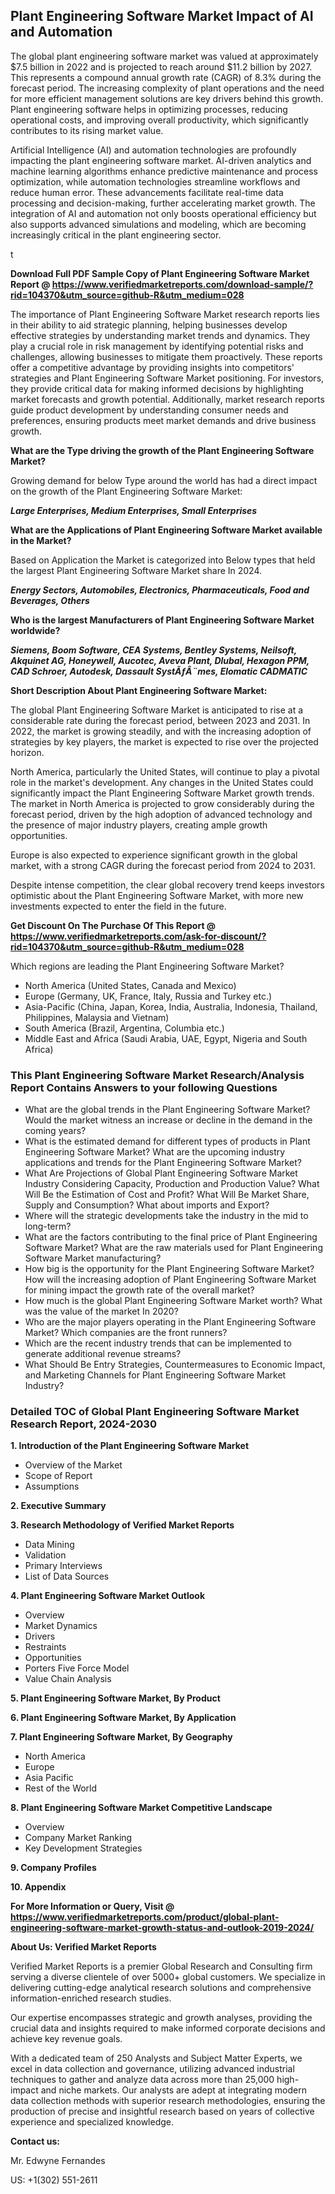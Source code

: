 <h2>Plant Engineering Software Market Impact of AI and Automation</h2><p>The global plant engineering software market was valued at approximately $7.5 billion in 2022 and is projected to reach around $11.2 billion by 2027. This represents a compound annual growth rate (CAGR) of 8.3% during the forecast period. The increasing complexity of plant operations and the need for more efficient management solutions are key drivers behind this growth. Plant engineering software helps in optimizing processes, reducing operational costs, and improving overall productivity, which significantly contributes to its rising market value.</p><p>Artificial Intelligence (AI) and automation technologies are profoundly impacting the plant engineering software market. AI-driven analytics and machine learning algorithms enhance predictive maintenance and process optimization, while automation technologies streamline workflows and reduce human error. These advancements facilitate real-time data processing and decision-making, further accelerating market growth. The integration of AI and automation not only boosts operational efficiency but also supports advanced simulations and modeling, which are becoming increasingly critical in the plant engineering sector.</p>t</p><p id="" class=""><strong>Download Full PDF Sample Copy of Plant Engineering Software Market Report @ <a href="https://www.verifiedmarketreports.com/download-sample/?rid=104370&utm_source=github-R&utm_medium=028" target="_blank">https://www.verifiedmarketreports.com/download-sample/?rid=104370&utm_source=github-R&utm_medium=028</a></strong></p><p>The importance of&nbsp;Plant Engineering Software Market research reports lies in their ability to aid strategic planning, helping businesses develop effective strategies by understanding market trends and dynamics. They play a crucial role in risk management by identifying potential risks and challenges, allowing businesses to mitigate them proactively. These reports offer a competitive advantage by providing insights into competitors' strategies and Plant Engineering Software Market positioning. For investors, they provide critical data for making informed decisions by highlighting market forecasts and growth potential. Additionally, market research reports guide product development by understanding consumer needs and preferences, ensuring products meet market demands and drive business growth.</p><p><strong>What are the&nbsp;Type driving the growth of the Plant Engineering Software Market?</strong></p><p id="" class="">Growing demand for below Type around the world has had a direct impact on the growth of the Plant Engineering Software Market:</p><em><strong>Large Enterprises, Medium Enterprises, Small Enterprises</strong></em></p><strong>What are the&nbsp;Applications&nbsp;of Plant Engineering Software Market available in the Market?</strong></p><p id="" class="">Based on Application the Market is categorized into Below types that held the largest Plant Engineering Software Market share In 2024.</p><em><strong>Energy Sectors, Automobiles, Electronics, Pharmaceuticals, Food and Beverages, Others</strong></em></p><strong>Who is the largest Manufacturers of Plant Engineering Software Market worldwide?</strong></p><p><em><strong>Siemens, Boom Software, CEA Systems, Bentley Systems, Neilsoft, Akquinet AG, Honeywell, Aucotec, Aveva Plant, Dlubal, Hexagon PPM, CAD Schroer, Autodesk, Dassault SystÃƒÂ¨mes, Elomatic CADMATIC</strong></em></p><p id="" class=""><strong>Short Description About Plant Engineering Software Market:</strong></p><p>The global Plant Engineering Software Market is anticipated to rise at a considerable rate during the forecast period, between 2023 and 2031. In 2022, the market is growing steadily, and with the increasing adoption of strategies by key players, the market is expected to rise over the projected horizon.</p><p>North America, particularly the United States, will continue to play a pivotal role in the market's development. Any changes in the United States could significantly impact the Plant Engineering Software Market growth trends. The market in North America is projected to grow considerably during the forecast period, driven by the high adoption of advanced technology and the presence of major industry players, creating ample growth opportunities.</p><p>Europe is also expected to experience significant growth in the global market, with a strong CAGR during the forecast period from 2024 to 2031.</p><p>Despite intense competition, the clear global recovery trend keeps investors optimistic about the Plant Engineering Software Market, with more new investments expected to enter the field in the future.</p><p id="" class=""><strong>Get Discount On The Purchase Of This Report @ <a href="https://www.verifiedmarketreports.com/ask-for-discount/?rid=104370&utm_source=github-R&utm_medium=028" target="_blank">https://www.verifiedmarketreports.com/ask-for-discount/?rid=104370&utm_source=github-R&utm_medium=028</a></strong></p>Which regions are leading the Plant Engineering Software Market?</p><ul><li>North America (United States, Canada and Mexico)</li><li>Europe (Germany, UK, France, Italy, Russia and Turkey etc.)</li><li>Asia-Pacific (China, Japan, Korea, India, Australia, Indonesia, Thailand, Philippines, Malaysia and Vietnam)</li><li>South America (Brazil, Argentina, Columbia etc.)</li><li>Middle East and Africa (Saudi Arabia, UAE, Egypt, Nigeria and South Africa)</li></ul><h3 id="" class="">This Plant Engineering Software Market Research/Analysis Report Contains Answers to your following Questions</h3><ul><li>What are the global trends in the Plant Engineering Software Market? Would the market witness an increase or decline in the demand in the coming years?</li><li>What is the estimated demand for different types of products in Plant Engineering Software Market? What are the upcoming industry applications and trends for the Plant Engineering Software Market?</li><li>What Are Projections of Global Plant Engineering Software Market Industry Considering Capacity, Production and Production Value? What Will Be the Estimation of Cost and Profit? What Will Be Market Share, Supply and Consumption? What about imports and Export?</li><li>Where will the strategic developments take the industry in the mid to long-term?</li><li>What are the factors contributing to the final price of Plant Engineering Software Market? What are the raw materials used for Plant Engineering Software Market manufacturing?</li><li>How big is the opportunity for the Plant Engineering Software Market? How will the increasing adoption of Plant Engineering Software Market for mining impact the growth rate of the overall market?</li><li>How much is the global Plant Engineering Software Market worth? What was the value of the market In 2020?</li><li>Who are the major players operating in the Plant Engineering Software Market? Which companies are the front runners?</li><li>Which are the recent industry trends that can be implemented to generate additional revenue streams?</li><li>What Should Be Entry Strategies, Countermeasures to Economic Impact, and Marketing Channels for Plant Engineering Software Market Industry?</li></ul><h3 id="" class="">Detailed TOC of Global Plant Engineering Software Market Research Report, 2024-2030</h3><p id="" class=""><strong>1. Introduction of the Plant Engineering Software Market</strong></p><ul><li>Overview of the Market</li><li>Scope of Report</li><li>Assumptions</li></ul><p id="" class=""><strong>2. Executive Summary</strong></p><p id="" class=""><strong>3. Research Methodology of Verified Market Reports</strong></p><ul><li>Data Mining</li><li>Validation</li><li>Primary Interviews</li><li>List of Data Sources</li></ul><p id="" class=""><strong>4. Plant Engineering Software Market Outlook</strong></p><ul><li>Overview</li><li>Market Dynamics</li><li>Drivers</li><li>Restraints</li><li>Opportunities</li><li>Porters Five Force Model</li><li>Value Chain Analysis</li></ul><p id="" class=""><strong>5. Plant Engineering Software Market, By Product</strong></p><p id="" class=""><strong>6. Plant Engineering Software Market, By Application</strong></p><p id="" class=""><strong>7. Plant Engineering Software Market, By Geography</strong></p><ul><li>North America</li><li>Europe</li><li>Asia Pacific</li><li>Rest of the World</li></ul><p id="" class=""><strong>8. Plant Engineering Software Market Competitive Landscape</strong></p><ul><li>Overview</li><li>Company Market Ranking</li><li>Key Development Strategies</li></ul><p id="" class=""><strong>9. Company Profiles</strong></p><p id="" class=""><strong>10. Appendix</strong></p><p id="" class=""><strong>For More Information or Query, Visit @ <a href="https://www.verifiedmarketreports.com/product/global-plant-engineering-software-market-growth-status-and-outlook-2019-2024/" target="_blank">https://www.verifiedmarketreports.com/product/global-plant-engineering-software-market-growth-status-and-outlook-2019-2024/</a></strong></p><p id="" class=""><strong>About Us: Verified Market Reports</strong></p><p id="" class="">Verified Market Reports is a premier Global Research and Consulting firm serving a diverse clientele of over 5000+ global customers. We specialize in delivering cutting-edge analytical research solutions and comprehensive information-enriched research studies.</p><p id="" class="">Our expertise encompasses strategic and growth analyses, providing the crucial data and insights required to make informed corporate decisions and achieve key revenue goals.</p><p id="" class="">With a dedicated team of 250 Analysts and Subject Matter Experts, we excel in data collection and governance, utilizing advanced industrial techniques to gather and analyze data across more than 25,000 high-impact and niche markets. Our analysts are adept at integrating modern data collection methods with superior research methodologies, ensuring the production of precise and insightful research based on years of collective experience and specialized knowledge.</p><p id="" class=""><strong>Contact us:</strong></p><p id="" class="">Mr. Edwyne Fernandes</p><p id="" class="">US: +1(302) 551-2611</p>